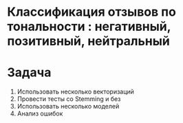 # Классификация отзывов по тональности : негативный, позитивный, нейтральный

# Задача
1) Использовать несколько векторизаций
2) Провести тесты со Stemming  и без
3) Использовать несколько моделей
4) Анализ ошибок
